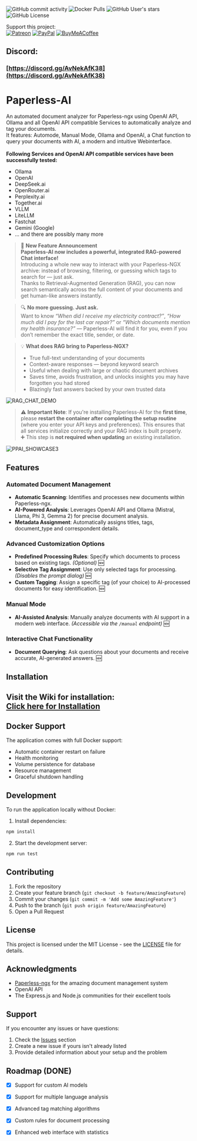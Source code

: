 ![GitHub commit activity](https://img.shields.io/github/commit-activity/t/clusterzx/paperless-ai) ![Docker Pulls](https://img.shields.io/docker/pulls/clusterzx/paperless-ai) ![GitHub User's stars](https://img.shields.io/github/stars/clusterzx) ![GitHub License](https://img.shields.io/github/license/clusterzx/paperless-ai?cacheSeconds=1)

Support this project:<br>
[![Patreon](https://img.shields.io/badge/Patreon-F96854?style=for-the-badge&logo=patreon&logoColor=white)](https://www.patreon.com/c/clusterzx)
[![PayPal](https://img.shields.io/badge/PayPal-00457C?style=for-the-badge&logo=paypal&logoColor=white)](https://www.paypal.com/paypalme/bech0r)
[![BuyMeACoffee](https://img.shields.io/badge/Buy%20Me%20a%20Coffee-ffdd00?style=for-the-badge&logo=buy-me-a-coffee&logoColor=black)](https://www.buymeacoffee.com/clusterzx)

## Discord:
### [https://discord.gg/AvNekAfK38](https://discord.gg/AvNekAfK38)

# Paperless-AI

An automated document analyzer for Paperless-ngx using OpenAI API, Ollama and all OpenAI API compatible Services to automatically analyze and tag your documents. \
It features: Automode, Manual Mode, Ollama and OpenAI, a Chat function to query your documents with AI, a modern and intuitive Webinterface. \
\
**Following Services and OpenAI API compatible services have been successfully tested:**
- Ollama
- OpenAI
- DeepSeek.ai
- OpenRouter.ai
- Perplexity.ai
- Together.ai
- VLLM
- LiteLLM
- Fastchat
- Gemini (Google)
- ... and there are possibly many more

> 🚀 **New Feature Announcement**  
> **Paperless-AI now includes a powerful, integrated RAG-powered Chat interface!**  
> Introducing a whole new way to interact with your Paperless-NGX archive: instead of browsing, filtering, or guessing which tags to search for — just ask.  
> Thanks to Retrieval-Augmented Generation (RAG), you can now search semantically across the full content of your documents and get human-like answers instantly.

> 🔍 **No more guessing. Just ask.**  
> Want to know _“When did I receive my electricity contract?”_, _“How much did I pay for the last car repair?”_ or _“Which documents mention my health insurance?”_ — Paperless-AI will find it for you, even if you don’t remember the exact title, sender, or date.

> 💡 **What does RAG bring to Paperless-NGX?**  
> - True full-text understanding of your documents  
> - Context-aware responses — beyond keyword search  
> - Useful when dealing with large or chaotic document archives  
> - Saves time, avoids frustration, and unlocks insights you may have forgotten you had stored  
> - Blazingly fast answers backed by your own trusted data

![RAG_CHAT_DEMO](https://raw.githubusercontent.com/clusterzx/paperless-ai/refs/heads/main/ppairag.png)

> ⚠️ **Important Note**: If you're installing Paperless-AI for the **first time**, please **restart the container after completing the setup routine** (where you enter your API keys and preferences). This ensures that all services initialize correctly and your RAG index is built properly.  
> ➕ This step is **not required when updating** an existing installation.


![PPAI_SHOWCASE3](https://github.com/user-attachments/assets/1fc9f470-6e45-43e0-a212-b8fa6225e8dd)


## Features

### Automated Document Management
- **Automatic Scanning**: Identifies and processes new documents within Paperless-ngx.
- **AI-Powered Analysis**: Leverages OpenAI API and Ollama (Mistral, Llama, Phi 3, Gemma 2) for precise document analysis.
- **Metadata Assignment**: Automatically assigns titles, tags, document_type and correspondent details.

### Advanced Customization Options
- **Predefined Processing Rules**: Specify which documents to process based on existing tags. *(Optional)* 🆕
- **Selective Tag Assignment**: Use only selected tags for processing. *(Disables the prompt dialog)* 🆕
- **Custom Tagging**: Assign a specific tag (of your choice) to AI-processed documents for easy identification. 🆕

### Manual Mode
- **AI-Assisted Analysis**: Manually analyze documents with AI support in a modern web interface. *(Accessible via the `/manual` endpoint)* 🆕

### Interactive Chat Functionality
- **Document Querying**: Ask questions about your documents and receive accurate, AI-generated answers. 🆕

## Installation

Visit the Wiki for installation:\
[Click here for Installation](https://github.com/clusterzx/paperless-ai/wiki/2.-Installation)
-------------------------------------------


## Docker Support

The application comes with full Docker support:

- Automatic container restart on failure
- Health monitoring
- Volume persistence for database
- Resource management
- Graceful shutdown handling

## Development

To run the application locally without Docker:

1. Install dependencies:
```bash
npm install
```

2. Start the development server:
```bash
npm run test
```

## Contributing

1. Fork the repository
2. Create your feature branch (`git checkout -b feature/AmazingFeature`)
3. Commit your changes (`git commit -m 'Add some AmazingFeature'`)
4. Push to the branch (`git push origin feature/AmazingFeature`)
5. Open a Pull Request

## License

This project is licensed under the MIT License - see the [LICENSE](LICENSE) file for details.

## Acknowledgments

- [Paperless-ngx](https://github.com/paperless-ngx/paperless-ngx) for the amazing document management system
- OpenAI API
- The Express.js and Node.js communities for their excellent tools

## Support

If you encounter any issues or have questions:

1. Check the [Issues](https://github.com/clusterzx/paperless-ai/issues) section
2. Create a new issue if yours isn't already listed
3. Provide detailed information about your setup and the problem

## Roadmap (DONE)

- [x] Support for custom AI models
- [x] Support for multiple language analysis
- [x] Advanced tag matching algorithms
- [x] Custom rules for document processing
- [x] Enhanced web interface with statistics

